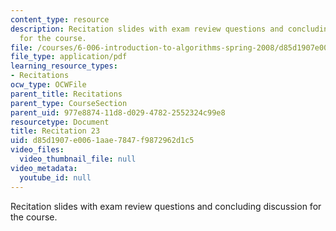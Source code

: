 ```yaml
---
content_type: resource
description: Recitation slides with exam review questions and concluding discussion
  for the course.
file: /courses/6-006-introduction-to-algorithms-spring-2008/d85d1907e0061aae7847f9872962d1c5_recitation23.pdf
file_type: application/pdf
learning_resource_types:
- Recitations
ocw_type: OCWFile
parent_title: Recitations
parent_type: CourseSection
parent_uid: 977e8874-11d8-d029-4782-2552324c99e8
resourcetype: Document
title: Recitation 23
uid: d85d1907-e006-1aae-7847-f9872962d1c5
video_files:
  video_thumbnail_file: null
video_metadata:
  youtube_id: null
---
```

Recitation slides with exam review questions and concluding discussion for the course.

